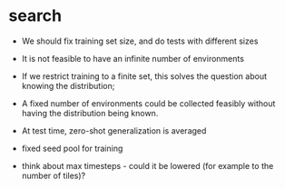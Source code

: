 # search

- We should fix training set size, and do tests with different sizes
- It is not feasible to have an infinite number of environments
- If we restrict training to a finite set, this solves the question about knowing the distribution;
- A fixed number of environments could be collected feasibly without having the distribution being known.
- At test time, zero-shot generalization is averaged


- fixed seed pool for training
- think about max timesteps - could it be lowered (for example to the number of tiles)?